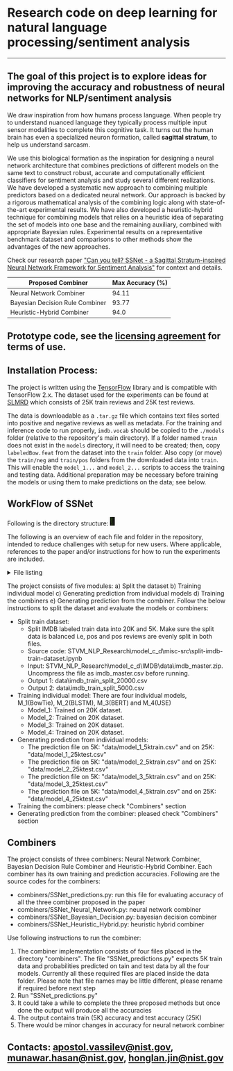 # Research code on deep learning for natural language processing/sentiment analysis
---
## The goal of this project is to explore ideas for improving the accuracy and robustness of neural networks for NLP/sentiment analysis
We draw inspiration from how humans process language. 
When people try to understand nuanced language they typically process
multiple input sensor modalities to complete this cognitive task. It turns out the
human brain has even a specialized neuron formation, called **sagittal stratum**, to
help us understand sarcasm. 

We use this biological formation as the inspiration for
designing a neural network architecture that combines predictions of different
models on the same text to construct robust, accurate and computationally
efficient classifiers for sentiment analysis and study several different realizations.
We have developed a systematic new approach to combining multiple
predictors based on a dedicated neural network. Our approach is backed by a rigorous mathematical
analysis of the combining logic along with state-of-the-art experimental results. We have also developed a
heuristic-hybrid technique for combining models that relies on a heuristic idea of separating the 
set of models into one base and the remaining auxiliary, combined with appropriate Bayesian rules.  Experimental
results on a representative benchmark dataset and comparisons to other methods show the advantages of the new approaches.

Check our research paper ["Can you tell? SSNet - a Sagittal Stratum-inspired Neural Network
  Framework for Sentiment Analysis"](https://arxiv.org/abs/2006.12958) for context and details.

| Proposed Combiner  | Max Accuracy (%) |
| ------------- | ------------- |
| Neural Network Combiner  | 94.11  |
| Bayesian Decision Rule Combiner  | 93.77  |
| Heuristic-Hybrid Combiner  | 94.0  |


## Prototype code, see the [licensing agreement](https://github.com/usnistgov/STVM_NLP_Research/blob/master/LICENSE.md) for terms of use.

## Installation Process:
The project is written using the [TensorFlow](https://www.tensorflow.org/install) library and is compatible with TensorFlow 2.x. The dataset used for the experiments can be found at [SLMRD](https://ai.stanford.edu/~amaas/data/sentiment/) which consists of 25K train reviews and 25K test reviews.

The data is downloadable as a `.tar.gz` file which contains text files sorted into positive and negative reviews as well as metadata. For the training and inference code to run properly, `imdb.vocab` should be copied to the `./models` folder (relative to the repository's main directory). If a folder named `train` does not exist in the `models` directory, it will need to be created; then, copy `labeledBow.feat` from the dataset into the `train` folder. Also copy (or move) the `train/neg` and `train/pos` folders from the downloaded data into `train`. This will enable the `model_1...` and `model_2...` scripts to access the training and testing data. Additional preparation may be necessary before training the models or using them to make predictions on the data; see below.

## WorkFlow of SSNet
Following is the directory structure:
<img src="images/directory_structure.png" height="20">

The following is an overview of each file and folder in the repository, intended to reduce challenges with setup for new users. Where applicable, references to the paper and/or instructions for how to run the experiments are included.

<details>
	<summary>File listing</summary>

 - **combiners** - Contains scripts for training (when applicable) the combiner models and using them to generate predictions on the data; it is possible to use the pre-generated predictions from each model included in the repository and run only these scripts.
    - **SSNet_predictions.py** - Runs the combiner scripts from the other three Python files and tests the trained models on the data
    - **SSNet_Neural_Network.py** - The neural network combiner; see 2.1 for an in-depth explanation of the model and Table 2 in 3.3.1 for results
    - **SSNet_Bayesian_Decision.py** - Bayesian decision rule combiners; section 2.2
    - **SSNet_Heuristic_Hybrid.py** - Heuristic hybrid combiner; section 2.3


 - **data** - Contains `.csv` files with training and testing data for each of the four component models *(which script generates these?)*

 - **models** - Contains each of the individual models that are integrated by the combiner(s)
     - **train**
         - **neg** - Negative samples from the dataset
             - Text files with names of the form `####_#.txt`; e.g., `437_2.txt` or `7932_4.txt`
         - **pos** - Positive samples from the dataset
	<br/><br/>
     - **model_{1_2}** - Models 1 and 2; respectively, the bag-of-words basd BowTie model (3.2.1) and the BLSTM model with attention and Glove embeddings (3.2.2)
         - model_2.h5 - Pre-trained weights for Model 2 (BLSTM with Attention and Glove Embeddings); see section 3.2.2
	<br/><br/>
     - **model_{3,4}** - Models 3 and 4; respectively, the pretrained BERT model (3.2.3) and  Universal Sentence Encoder (3.2.4)
         - use_helpers
         - model_helpers
         - misc-src
             - split-imdb-train-dataset.ipynb
         - **IMDB**
             - **helpers**
                 - __init1__.py
                 - imdb_preprocess_functions.py
             - data
             - model_4_use.ipynb
             - model_3_bert.ipynb
         - bert_helpers
 - test
 - images
 - README.md
 - LICENSE.md

</details>


The project consists of five modules: a) Split the dataset b) Training individual model c) Generating prediction from individual models d) Training the combiners e) Generating prediction from the combiner. Follow the below instructions to split the dataset and evaluate the models or combiners:
* Split train dataset:
	* Split IMDB labeled train data into 20K and 5K. Make sure the split data is balanced i.e, pos and pos reviews are evenly split in both files.
	* Source code: STVM_NLP_Research\model_c_d\misc-src\split-imdb-train-dataset.ipynb
	* Input: STVM_NLP_Research\model_c_d\IMDB\data\imdb_master.zip. Uncompress the file as imdb_master.csv before running.
	* Output 1: data\imdb_train_split_20000.csv
	* Output 2: data\imdb_train_split_5000.csv
* Training individual model: There are four individual models, M_1(BowTie), M_2(BLSTM), M_3(BERT) and M_4(USE)
	* Model_1: Trained on 20K dataset. 
	* Model_2: Trained on 20K dataset. 
	* Model_3: Trained on 20K dataset. 
	* Model_4: Trained on 20K dataset. 
* Generating prediction from individual models: 
	* The prediction file on 5K: "data/model_1_5ktrain.csv" and on 25K: "data/model_1_25ktest.csv"
	* The prediction file on 5K: "data/model_2_5ktrain.csv" and on 25K: "data/model_2_25ktest.csv"
	* The prediction file on 5K: "data/model_3_5ktrain.csv" and on 25K: "data/model_3_25ktest.csv"
	* The prediction file on 5K: "data/model_4_5ktrain.csv" and on 25K: "data/model_4_25ktest.csv"
* Training the combiners: please check "Combiners" section
* Generating prediction from the combiner: pleased check "Combiners" section

## Combiners
The project consists of three combiners: Neural Network Combiner, Bayesian Decision Rule Combiner and Heuristic-Hybrid Combiner. Each combiner has its own training and prediction accuracies. Following are the source codes for the combiners:
* combiners/SSNet_predictions.py: run this file for evaluating accuracy of all the three combiner proposed in the paper
* combiners/SSNet_Neural_Network.py: neural network combiner
* combiners/SSNet_Bayesian_Decision.py: bayesian decision combiner
* combiners/SSNet_Heuristic_Hybrid.py: heuristic hybrid combiner

Use following instructions to run the combiner:
1) The combiner implementation consists of four files placed in the directory "combiners". The file "SSNet_predictions.py" expects 5K train data and probabilities predicted on tain and test data by all the four models. Currently all these required files are placed inside the data folder. Please note that file names may be little different, please rename if required before next step
2) Run "SSNet_predictions.py"
3) It could take a while to complete the three proposed methods but once done the output will produce all the accuracies 
4) The output contains train (5K) accuracy and test accuracy (25K)
5) There would be minor changes in accuracy for neural network combiner

## Contacts: apostol.vassilev@nist.gov, munawar.hasan@nist.gov, honglan.jin@nist.gov




